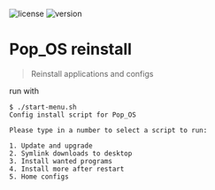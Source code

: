 ![license](https://img.shields.io/github/license/lil5/popos-reinstall.svg?style=flat-square) ![version](https://img.shields.io/badge/version-5-lightgrey.svg?style=flat-square)

# Pop_OS reinstall

> Reinstall applications and configs

run with

```
$ ./start-menu.sh
Config install script for Pop_OS

Please type in a number to select a script to run:

1. Update and upgrade
2. Symlink downloads to desktop
3. Install wanted programs
4. Install more after restart
5. Home configs

```
